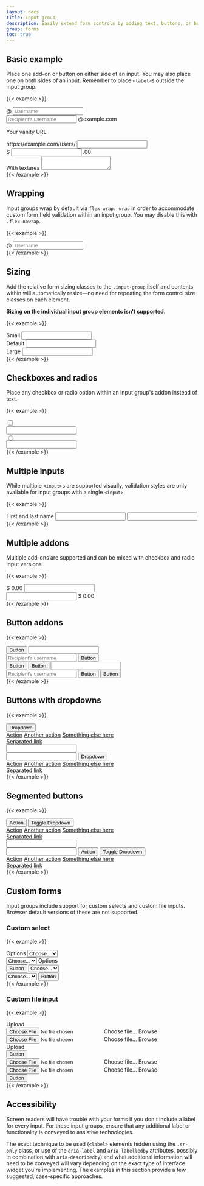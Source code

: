 ```yaml
---
layout: docs
title: Input group
description: Easily extend form controls by adding text, buttons, or button groups on either side of textual inputs, custom selects, and custom file inputs.
group: forms
toc: true
---
```


## Basic example

Place one add-on or button on either side of an input. You may also place one on both sides of an input. Remember to place `<label>`s outside the input group.

{{< example >}}
<div class="input-group mb-3">
  <span class="input-group-text" id="basic-addon1">@</span>
  <input type="text" class="form-control" placeholder="Username" aria-label="Username" aria-describedby="basic-addon1">
</div>

<div class="input-group mb-3">
  <input type="text" class="form-control" placeholder="Recipient's username" aria-label="Recipient's username" aria-describedby="basic-addon2">
  <span class="input-group-text" id="basic-addon2">@example.com</span>
</div>

<label for="basic-url">Your vanity URL</label>
<div class="input-group mb-3">
  <span class="input-group-text" id="basic-addon3">https://example.com/users/</span>
  <input type="text" class="form-control" id="basic-url" aria-describedby="basic-addon3">
</div>

<div class="input-group mb-3">
  <span class="input-group-text">$</span>
  <input type="text" class="form-control" aria-label="Amount (to the nearest dollar)">
  <span class="input-group-text">.00</span>
</div>

<div class="input-group">
  <span class="input-group-text">With textarea</span>
  <textarea class="form-control" aria-label="With textarea"></textarea>
</div>
{{< /example >}}

## Wrapping

Input groups wrap by default via `flex-wrap: wrap` in order to accommodate custom form field validation within an input group. You may disable this with `.flex-nowrap`.

{{< example >}}
<div class="input-group flex-nowrap">
  <span class="input-group-text" id="addon-wrapping">@</span>
  <input type="text" class="form-control" placeholder="Username" aria-label="Username" aria-describedby="addon-wrapping">
</div>
{{< /example >}}

## Sizing

Add the relative form sizing classes to the `.input-group` itself and contents within will automatically resize—no need for repeating the form control size classes on each element.

**Sizing on the individual input group elements isn't supported.**

{{< example >}}
<div class="input-group input-group-sm mb-3">
  <span class="input-group-text" id="inputGroup-sizing-sm">Small</span>
  <input type="text" class="form-control" aria-label="Sizing example input" aria-describedby="inputGroup-sizing-sm">
</div>

<div class="input-group mb-3">
  <span class="input-group-text" id="inputGroup-sizing-default">Default</span>
  <input type="text" class="form-control" aria-label="Sizing example input" aria-describedby="inputGroup-sizing-default">
</div>

<div class="input-group input-group-lg">
  <span class="input-group-text" id="inputGroup-sizing-lg">Large</span>
  <input type="text" class="form-control" aria-label="Sizing example input" aria-describedby="inputGroup-sizing-lg">
</div>
{{< /example >}}

## Checkboxes and radios

Place any checkbox or radio option within an input group's addon instead of text.

{{< example >}}
<div class="input-group mb-3">
  <div class="input-group-text">
    <input class="form-check-input" type="checkbox" value="" aria-label="Checkbox for following text input">
  </div>
  <input type="text" class="form-control" aria-label="Text input with checkbox">
</div>

<div class="input-group">
  <div class="input-group-text">
    <input class="form-check-input" type="radio" value="" aria-label="Radio button for following text input">
  </div>
  <input type="text" class="form-control" aria-label="Text input with radio button">
</div>
{{< /example >}}

## Multiple inputs

While multiple `<input>`s are supported visually, validation styles are only available for input groups with a single `<input>`.

{{< example >}}
<div class="input-group">
  <span class="input-group-text">First and last name</span>
  <input type="text" aria-label="First name" class="form-control">
  <input type="text" aria-label="Last name" class="form-control">
</div>
{{< /example >}}

## Multiple addons

Multiple add-ons are supported and can be mixed with checkbox and radio input versions.

{{< example >}}
<div class="input-group mb-3">
  <span class="input-group-text">$</span>
  <span class="input-group-text">0.00</span>
  <input type="text" class="form-control" aria-label="Dollar amount (with dot and two decimal places)">
</div>

<div class="input-group">
  <input type="text" class="form-control" aria-label="Dollar amount (with dot and two decimal places)">
  <span class="input-group-text">$</span>
  <span class="input-group-text">0.00</span>
</div>
{{< /example >}}

## Button addons

{{< example >}}
<div class="input-group mb-3">
  <button class="btn btn-outline-secondary" type="button" id="button-addon1">Button</button>
  <input type="text" class="form-control" placeholder="" aria-label="Example text with button addon" aria-describedby="button-addon1">
</div>

<div class="input-group mb-3">
  <input type="text" class="form-control" placeholder="Recipient's username" aria-label="Recipient's username" aria-describedby="button-addon2">
  <button class="btn btn-outline-secondary" type="button" id="button-addon2">Button</button>
</div>

<div class="input-group mb-3">
  <button class="btn btn-outline-secondary" type="button">Button</button>
  <button class="btn btn-outline-secondary" type="button">Button</button>
  <input type="text" class="form-control" placeholder="" aria-label="Example text with two button addons">
</div>

<div class="input-group">
  <input type="text" class="form-control" placeholder="Recipient's username" aria-label="Recipient's username with two button addons">
  <button class="btn btn-outline-secondary" type="button">Button</button>
  <button class="btn btn-outline-secondary" type="button">Button</button>
</div>
{{< /example >}}

## Buttons with dropdowns

{{< example >}}
<div class="input-group mb-3">
  <button class="btn btn-outline-secondary dropdown-toggle" type="button" data-toggle="dropdown" aria-expanded="false">Dropdown</button>
  <div class="dropdown-menu">
    <a class="dropdown-item" href="#">Action</a>
    <a class="dropdown-item" href="#">Another action</a>
    <a class="dropdown-item" href="#">Something else here</a>
    <div role="separator" class="dropdown-divider"></div>
    <a class="dropdown-item" href="#">Separated link</a>
  </div>
  <input type="text" class="form-control" aria-label="Text input with dropdown button">
</div>

<div class="input-group">
  <input type="text" class="form-control" aria-label="Text input with dropdown button">
  <button class="btn btn-outline-secondary dropdown-toggle" type="button" data-toggle="dropdown" aria-expanded="false">Dropdown</button>
  <div class="dropdown-menu dropdown-menu-right">
    <a class="dropdown-item" href="#">Action</a>
    <a class="dropdown-item" href="#">Another action</a>
    <a class="dropdown-item" href="#">Something else here</a>
    <div role="separator" class="dropdown-divider"></div>
    <a class="dropdown-item" href="#">Separated link</a>
  </div>
</div>
{{< /example >}}

## Segmented buttons

{{< example >}}
<div class="input-group mb-3">
  <button type="button" class="btn btn-outline-secondary">Action</button>
  <button type="button" class="btn btn-outline-secondary dropdown-toggle dropdown-toggle-split" data-toggle="dropdown" aria-expanded="false">
    <span class="sr-only">Toggle Dropdown</span>
  </button>
  <div class="dropdown-menu">
    <a class="dropdown-item" href="#">Action</a>
    <a class="dropdown-item" href="#">Another action</a>
    <a class="dropdown-item" href="#">Something else here</a>
    <div role="separator" class="dropdown-divider"></div>
    <a class="dropdown-item" href="#">Separated link</a>
  </div>
  <input type="text" class="form-control" aria-label="Text input with segmented dropdown button">
</div>

<div class="input-group">
  <input type="text" class="form-control" aria-label="Text input with segmented dropdown button">
  <button type="button" class="btn btn-outline-secondary">Action</button>
  <button type="button" class="btn btn-outline-secondary dropdown-toggle dropdown-toggle-split" data-toggle="dropdown" aria-expanded="false">
    <span class="sr-only">Toggle Dropdown</span>
  </button>
  <div class="dropdown-menu dropdown-menu-right">
    <a class="dropdown-item" href="#">Action</a>
    <a class="dropdown-item" href="#">Another action</a>
    <a class="dropdown-item" href="#">Something else here</a>
    <div role="separator" class="dropdown-divider"></div>
    <a class="dropdown-item" href="#">Separated link</a>
  </div>
</div>
{{< /example >}}

## Custom forms

Input groups include support for custom selects and custom file inputs. Browser default versions of these are not supported.

### Custom select

{{< example >}}
<div class="input-group mb-3">
  <label class="input-group-text" for="inputGroupSelect01">Options</label>
  <select class="form-select" id="inputGroupSelect01">
    <option selected>Choose...</option>
    <option value="1">One</option>
    <option value="2">Two</option>
    <option value="3">Three</option>
  </select>
</div>

<div class="input-group mb-3">
  <select class="form-select" id="inputGroupSelect02">
    <option selected>Choose...</option>
    <option value="1">One</option>
    <option value="2">Two</option>
    <option value="3">Three</option>
  </select>
  <label class="input-group-text" for="inputGroupSelect02">Options</label>
</div>

<div class="input-group mb-3">
  <button class="btn btn-outline-secondary" type="button">Button</button>
  <select class="form-select" id="inputGroupSelect03" aria-label="Example select with button addon">
    <option selected>Choose...</option>
    <option value="1">One</option>
    <option value="2">Two</option>
    <option value="3">Three</option>
  </select>
</div>

<div class="input-group">
  <select class="form-select" id="inputGroupSelect04" aria-label="Example select with button addon">
    <option selected>Choose...</option>
    <option value="1">One</option>
    <option value="2">Two</option>
    <option value="3">Three</option>
  </select>
  <button class="btn btn-outline-secondary" type="button">Button</button>
</div>
{{< /example >}}

### Custom file input

{{< example >}}
<div class="input-group mb-3">
  <span class="input-group-text" id="inputGroupFileAddon01">Upload</span>
  <div class="form-file">
    <input type="file" class="form-file-input" id="inputGroupFile01" aria-describedby="inputGroupFileAddon01">
    <label class="form-file-label" for="inputGroupFile01">
      <span class="form-file-text">Choose file...</span>
      <span class="form-file-button">Browse</span>
    </label>
  </div>
</div>

<div class="input-group mb-3">
  <div class="form-file">
    <input type="file" class="form-file-input" id="inputGroupFile02">
    <label class="form-file-label" for="inputGroupFile02" aria-describedby="inputGroupFileAddon02">
      <span class="form-file-text">Choose file...</span>
      <span class="form-file-button">Browse</span>
    </label>
  </div>
  <span class="input-group-text" id="inputGroupFileAddon02">Upload</span>
</div>

<div class="input-group mb-3">
  <button class="btn btn-outline-secondary" type="button" id="inputGroupFileAddon03">Button</button>
  <div class="form-file">
    <input type="file" class="form-file-input" id="inputGroupFile03" aria-describedby="inputGroupFileAddon03">
    <label class="form-file-label" for="inputGroupFile03">
      <span class="form-file-text">Choose file...</span>
      <span class="form-file-button">Browse</span>
    </label>
  </div>
</div>

<div class="input-group">
  <div class="form-file">
    <input type="file" class="form-file-input" id="inputGroupFile04" aria-describedby="inputGroupFileAddon04">
    <label class="form-file-label" for="inputGroupFile04">
      <span class="form-file-text">Choose file...</span>
      <span class="form-file-button">Browse</span>
    </label>
  </div>
  <button class="btn btn-outline-secondary" type="button" id="inputGroupFileAddon04">Button</button>
</div>
{{< /example >}}

## Accessibility

Screen readers will have trouble with your forms if you don't include a label for every input. For these input groups, ensure that any additional label or functionality is conveyed to assistive technologies.

The exact technique to be used (`<label>` elements hidden using the `.sr-only` class, or use of the `aria-label` and `aria-labelledby` attributes, possibly in combination with `aria-describedby`) and what additional information will need to be conveyed will vary depending on the exact type of interface widget you're implementing. The examples in this section provide a few suggested, case-specific approaches.
